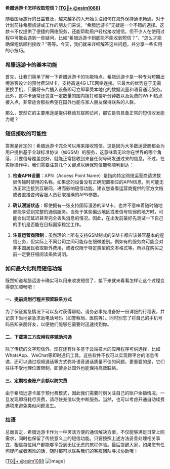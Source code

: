 **希腊远游卡怎样收取短信？[[TG💪+ @esim1088](https://t.me/s/esim1088)]**

随着国际旅行的日益普及，越来越多的人开始关注如何在海外保持通讯畅通。对于计划前往希腊旅游或工作的朋友们来说，“希腊远游卡”无疑是一个不错的选择。这款卡不仅提供了便捷的网络服务，还能帮助用户轻松接收短信。但不少人在使用过程中可能会遇到一些疑问，比如“希腊远游卡到底能不能收到短信？”、“怎么才能确保短信顺利接收？”等等。今天，我们就来详细解答这些问题，并分享一些实用的小技巧。

### 希腊远游卡的基本功能

首先，让我们简单了解一下希腊远游卡的功能特点。希腊远游卡是一种专为短期出境游客设计的预付费SIM卡，支持高速4G LTE网络连接。它最大的优势在于无需更换手机，只需将卡片插入设备即可立即享受本地化的数据流量和语音通话服务。此外，这种卡通常还包含一定数量的国内拨打和接听分钟数以及免费的Wi-Fi热点接入点，非常适合那些希望在国外也能与家人朋友保持联系的人群。

那么，既然它的主要用途是提供移动互联网访问，那它是否具备正常的短信收发能力呢？

### 短信接收的可能性

答案是肯定的！希腊远游卡完全可以用来接收短信。这是因为大多数运营商都会为用户提供基于全球标准协议（如GSM）的服务，这意味着无论你在世界的哪个角落，只要信号覆盖良好，就能正常接收到来自任何号码发送过来的信息。不过，在实际操作中，我们需要注意几个关键点以确保短信能够顺利到达：

1. **检查APN设置**：APN（Access Point Name）是指向特定网络运营商请求数据传输时使用的名称。如果您的设备没有正确配置相应的APN信息，则可能无法正常连接到互联网，进而影响短信功能。建议您查看运营商提供的官方文档或者直接咨询客服人员获取准确的APN参数。

2. **确认漫游状态**：即使拥有一张支持国际漫游的SIM卡，也并不意味着随时随地都能享受到完整的通信服务。当处于某些偏远地区或者信号较弱的地方时，可能会出现延迟甚至完全丢失消息的情况。因此，在出发前最好先测试一下自己的手机是否能在目标国家稳定工作。

3. **注意运营商限制**：虽然理论上所有支持GSM制式的SIM卡都应该兼容基本的短信业务，但实际上不同公司之间可能存在细微差别。例如有的服务商可能会对非本国居民收取额外费用，或者仅限于特定类型的文本格式等。所以在购买之前一定要仔细阅读条款说明。

### 如何最大化利用短信功能

既然知道希腊远游卡确实可以用来收发短信了，接下来就来看看怎样让这个过程变得更加顺畅吧！

#### 一、提前规划行程并预留联系方式
为了保证紧急情况下可以及时获得帮助，请务必事先准备好一份详细的行程表，并记录下当地紧急求助电话号码（如警察局、医院等）。同时别忘了将自己的手机号码告知亲朋好友，以便他们能够在需要时迅速找到你。

#### 二、下载第三方应用程序辅助沟通
除了传统的文字短信外，现在还有许多基于云端技术的应用程序可供选择，比如WhatsApp、WeChat等即时通讯工具。这些软件不仅可以实现跨平台的消息传递，还可以通过视频通话等方式弥补语音通话质量不佳的问题。更重要的是，它们往往不受地理位置限制，即使身处国外也能保持高效联络。

#### 三、定期检查账户余额以防欠费
由于希腊远游卡属于预付费模式，因此我们需要时刻关注自己的账户余额情况。一旦发现即将耗尽资费，请尽快充值以免中断服务。当然，也可以考虑开通自动续费选项来避免类似问题发生。

### 结语

总而言之，希腊远游卡作为一种灵活方便的通信解决方案，不仅能够满足日常上网需求，同时也保留了传统意义上的短信功能。只要按照上述方法妥善处理相关事宜，相信每位用户都能够享受到无忧无虑的旅程体验。最后提醒大家，如果您有任何疑问或者困难的话，随时都可以联系我们的客服团队寻求协助哦！

[[TG💪+ @esim1088](https://t.me/s/esim1088) ![Image](https://i.postimg.cc/4NQfJmqS/Snipaste-2025-05-13-00-14-12.png)]